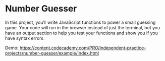 # Number Guesser

In this project, you’ll write JavaScript functions to power a small guessing game. Your code will run in the browser instead of just the terminal, but you have an output section to help you test your functions and show you if you have syntax errors.

Demo: https://content.codecademy.com/PRO/independent-practice-projects/number-guesser/example/index.html

